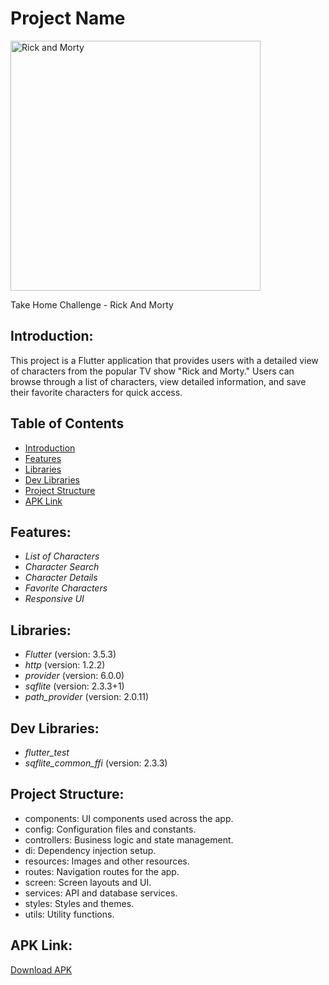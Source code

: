 # Project Name

<img src="android/app/src/main/res/mipmap-hdpi/ic_app.png" alt="Rick and Morty" width="400" />

Take Home Challenge - Rick And Morty

## <a name="introduction"></a> Introduction:
This project is a Flutter application that provides users with a detailed view of characters from the popular TV show "Rick and Morty." Users can browse through a list of characters, view detailed information, and save their favorite characters for quick access.

## Table of Contents

- [Introduction](#introduction)
- [Features](#features)
- [Libraries](#libraries)
- [Dev Libraries](#dev-libraries)
- [Project Structure](#project-structures)
- [APK Link](#apk-link)

## <a name="features"></a> Features:
- *List of Characters*
- *Character Search*
- *Character Details* 
- *Favorite Characters*
- *Responsive UI*

## <a name="libraries"></a> Libraries:
- *Flutter* (version: 3.5.3)
- *http* (version: 1.2.2)
- *provider* (version: 6.0.0)
- *sqflite* (version: 2.3.3+1)
- *path_provider* (version: 2.0.11)

## <a name="dev-libraries"></a> Dev Libraries:
- *flutter_test*
- *sqflite_common_ffi* (version: 2.3.3)

## <a name="project-structures"></a> Project Structure:
* components: UI components used across the app.
* config: Configuration files and constants.
* controllers: Business logic and state management.
* di: Dependency injection setup.
* resources: Images and other resources.
* routes: Navigation routes for the app.
* screen: Screen layouts and UI.
* services: API and database services.
* styles: Styles and themes.
* utils: Utility functions.

## <a name="apk-link"></a> APK Link:
[Download APK](https://drive.google.com/drive/folders/1ytlHjCmkjdLY52NP50xPkWIb_81k5NSD?usp=sharing)
